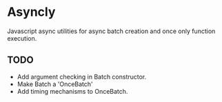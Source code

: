 # Asyncly

Javascript async utilities for async batch creation and once only function execution.

## TODO
- Add argument checking in Batch constructor.
- Make Batch a 'OnceBatch'
- Add timing mechanisms to OnceBatch.